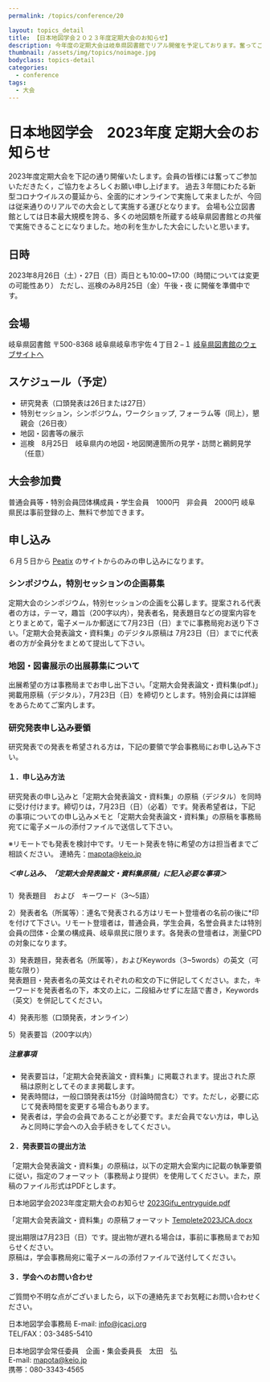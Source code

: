 ```yaml
---
permalink: /topics/conference/20

layout: topics_detail
title: 【日本地図学会２０２３年度定期大会のお知らせ】
description: 今年度の定期大会は岐阜県図書館でリアル開催を予定しております。奮ってご参加ください。
thumbnail: /assets/img/topics/noimage.jpg
bodyclass: topics-detail
categories:
  - conference
tags:
  - 大会
---
```


# 日本地図学会　2023年度 定期大会のお知らせ

2023年度定期大会を下記の通り開催いたします。会員の皆様には奮ってご参加いただきたく，ご協力をよろしくお願い申し上げます。
過去３年間にわたる新型コロナウイルスの蔓延から、全面的にオンラインで実施して来ましたが、今回は従来通りのリアルでの大会として実施する運びとなります。
会場も公立図書館としては日本最大規模を誇る、多くの地図類を所蔵する岐阜県図書館との共催で実施できることになりました。地の利を生かした大会にしたいと思います。

## 日時
2023年8月26日（土）・27日（日）両日とも10:00~17:00（時間については変更の可能性あり）
ただし、巡検のみ8月25日（金）午後・夜 に開催を準備中です。

## 会場
岐阜県図書館
〒500-8368 岐阜県岐阜市宇佐４丁目２−１
[岐阜県図書館のウェブサイトへ](https://www.library.pref.gifu.lg.jp/)

## スケジュール（予定）
- 研究発表（口頭発表は26日または27日）
- 特別セッション，シンポジウム，ワークショップ, フォーラム等（同上），懇親会（26日夜）
- 地図・図書等の展示
- 巡検　8月25日　岐阜県内の地図・地図関連箇所の見学・訪問と鵜飼見学（任意）

## 大会参加費
普通会員等・特別会員団体構成員・学生会員　1000円　非会員　2000円
岐阜県民は事前登録の上、無料で参加できます。

## 申し込み
６月５日から [Peatix](https://peatix.com/event/3596020/view) のサイトからのみの申し込みになります。


### シンポジウム，特別セッションの企画募集

定期大会のシンポジウム，特別セッションの企画を公募します。提案される代表者の方は，テーマ，趣旨（200字以内），発表者名，発表題目などの提案内容をとりまとめて，電子メールか郵送にて7月23日（日）までに事務局宛お送り下さい。「定期大会発表論文・資料集」のデジタル原稿は 7月23日（日）までに代表者の方が全員分をまとめて提出して下さい。

### 地図・図書展示の出展募集について

出展希望の方は事務局までお申し出下さい。「定期大会発表論文・資料集(pdf.)」掲載用原稿（デジタル），7月23日（日）を締切りとします。特別会員には詳細をあらためてご案内します。

### 研究発表申し込み要領

研究発表での発表を希望される方は，下記の要領で学会事務局にお申し込み下さい。

#### １．申し込み方法

研究発表の申し込みと「定期大会発表論文・資料集」の原稿（デジタル）を同時に受け付けます。締切りは，7月23日（日）（必着）です。発表希望者は，下記の事項についての申し込みメモと「定期大会発表論文・資料集」の原稿を事務局宛てに電子メールの添付ファイルで送信して下さい。

※リモートでも発表を検討中です。リモート発表を特に希望の方は担当者までご相談ください。
連絡先：[mapota@keio.jp](mapota@keio.jp)

##### ＜申し込み、「定期大会発表論文・資料集原稿」に記入必要な事項＞
1）発表題目　および　キーワード（3～5語）

2）発表者名（所属等）：連名で発表される方はリモート登壇者の名前の後に\*印を付けて下さい。リモート登壇者は，普通会員，学生会員，名誉会員または特別会員の団体・企業の構成員、岐阜県民に限ります。各発表の登壇者は，測量CPDの対象になります。

3）発表題目，発表者名（所属等），およびKeywords（3~5words）の英文（可能な限り）<br>
発表題目・発表者名の英文はそれぞれの和文の下に併記してください。また，キーワードを発表者名の下，本文の上に，二段組みせずに左詰で書き，Keywords（英文）を併記してください。

4）発表形態（口頭発表，オンライン）

5）発表要旨（200字以内）

##### 注意事項
- 発表要旨は，「定期大会発表論文・資料集」に掲載されます。提出された原稿は原則としてそのまま掲載します。
- 発表時間は，一般口頭発表は15分（討論時間含む）です。ただし，必要に応じて発表時間を変更する場合もあります。
- 発表者は，学会の会員であることが必要です。まだ会員でない方は，申し込みと同時に学会への入会手続きをしてください。

#### ２．発表要旨の提出方法
「定期大会発表論文・資料集」の原稿は，以下の定期大会案内に記載の執筆要領に従い，指定のフォーマット（事務局より提供）を使用してください。また，原稿のファイル形式はPDFとします。

日本地図学会2023年度定期大会のお知らせ
[2023Gifu_entryguide.pdf](../../archive/file/program/2023Gifu_entryguide.pdf)

「定期大会発表論文・資料集」の原稿フォーマット
[Templete2023JCA.docx](../../archive/file/program/Templete2023JCA.docx)

提出期限は7月23日（日）です。提出物が遅れる場合は，事前に事務局までお知らせください。<br>
原稿は，学会事務局宛に電子メールの添付ファイルで送付してください。

#### ３．学会へのお問い合わせ
ご質問や不明な点がございましたら，以下の連絡先までお気軽にお問い合わせください。

日本地図学会事務局
E-mail: [info@jcacj.org](info@jcacj.org) <br>
TEL/FAX：03-3485-5410

日本地図学会常任委員　企画・集会委員長　太田　弘 <br>
E-mail: [mapota@keio.jp](<mailto:mapota@keio.jp>)<br>
携帯：080-3343-4565
